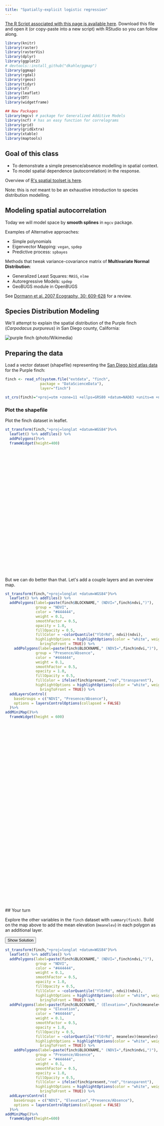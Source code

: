 ```yaml
---
title: "Spatially-explicit logistic regression"
---
```




[<i class="fa fa-file-code-o fa-3x" aria-hidden="true"></i> The R Script associated with this page is available here](scripts/13_SDM_Exercise.R).  Download this file and open it (or copy-paste into a new script) with RStudio so you can follow along.  

 

```r
library(knitr)
library(raster)
library(rasterVis)
library(dplyr)
library(ggplot2)
# devtools::install_github("dkahle/ggmap")
library(ggmap)
library(rgdal)
library(rgeos)
library(tidyr)
library(sf)
library(leaflet)
library(DT)
library(widgetframe)

## New Packages
library(mgcv) # package for Generalized Additive Models
library(ncf) # has an easy function for correlograms
library(grid)
library(gridExtra)
library(xtable)
library(maptools)
```

## Goal of this class

* To demonstrate a simple presence/absence modelling in spatial context. 
* To model spatial dependence (autocorrelation) in the response. 
  
Overview of [R's spatial toolset is here](http://cran.r-project.org/web/views/Spatial.html).

Note: this is _not_ meant to be an exhaustive introduction to species distribution modelling.
  
## Modeling spatial autocorrelation
  
Today we will model space by **smooth splines** in `mgcv` package. 
  
Examples of Alternative approaches:

  - Simple polynomials
  - Eigenvector Mapping: ```vegan```, ```spdep```
  - Predictive process: ```spbayes```
  
Methods that tweak variance-covariance matrix of **Multivariate Normal Distribution**:

  - Generalized Least Squares: ```MASS```, ```nlme```
  - Autoregressive Models: ```spdep```
  - GeoBUGS module in OpenBUGS
  
See [Dormann et al. 2007 Ecography, 30: 609-628](http://onlinelibrary.wiley.com/doi/10.1111/j.2007.0906-7590.05171.x/full) for a review.

## Species Distribution Modeling

We'll attempt to explain the spatial distribution of the Purple finch (_Carpodacus purpureus_) in San Diego county, California:

![purple finch](12_assets/finch_photo.png)
(photo/Wikimedia)

## Preparing the data

Load a vector dataset (shapefile) representing the [San Diego bird atlas data](http://sdplantatlas.org/BirdAtlas/BirdPages.htm) for the Purple finch:


```r
finch <- read_sf(system.file("extdata", "finch", 
                package = "DataScienceData"),
                layer="finch")

st_crs(finch)="+proj=utm +zone=11 +ellps=GRS80 +datum=NAD83 +units=m +no_defs "
```


### Plot the shapefile
Plot the finch dataset in leaflet.


```r
st_transform(finch,"+proj=longlat +datum=WGS84")%>%
  leaflet() %>% addTiles() %>%
  addPolygons()%>%
  frameWidget(height=400)
```

<!--html_preserve--><div id="htmlwidget-258c00cfc3e0ae254df0" style="width:100%;height:400px;" class="widgetframe html-widget"></div>
<script type="application/json" data-for="htmlwidget-258c00cfc3e0ae254df0">{"x":{"url":"13_SDM_Exercise_files/figure-html//widgets/widget_unnamed-chunk-4.html","options":{"xdomain":"*","allowfullscreen":false,"lazyload":false}},"evals":[],"jsHooks":[]}</script><!--/html_preserve-->


But we can do better than that.  Let's add a couple layers and an overview map.


```r
st_transform(finch,"+proj=longlat +datum=WGS84")%>%
  leaflet() %>% addTiles() %>%
  addPolygons(label=paste(finch$BLOCKNAME," (NDVI=",finch$ndvi,")"),
              group = "NDVI",
              color = "#444444", 
              weight = 0.1, 
              smoothFactor = 0.5,
              opacity = 1.0, 
              fillOpacity = 0.5,
              fillColor = ~colorQuantile("YlOrRd", ndvi)(ndvi),
              highlightOptions = highlightOptions(color = "white", weight = 2,
                bringToFront = TRUE)) %>%
    addPolygons(label=paste(finch$BLOCKNAME," (NDVI=",finch$ndvi,")"),
              group = "Presence/Absence",
              color = "#444444", 
              weight = 0.1, 
              smoothFactor = 0.5,
              opacity = 1.0, 
              fillOpacity = 0.5,
              fillColor = ifelse(finch$present,"red","transparent"),
              highlightOptions = highlightOptions(color = "white", weight = 2,
                bringToFront = TRUE)) %>%
  addLayersControl(
    baseGroups = c("NDVI", "Presence/Absence"),
    options = layersControlOptions(collapsed = FALSE)
  )%>%
addMiniMap()%>%
  frameWidget(height = 600)
```

<!--html_preserve--><div id="htmlwidget-3e134d312ef9ad1c42f5" style="width:100%;height:600px;" class="widgetframe html-widget"></div>
<script type="application/json" data-for="htmlwidget-3e134d312ef9ad1c42f5">{"x":{"url":"13_SDM_Exercise_files/figure-html//widgets/widget_unnamed-chunk-5.html","options":{"xdomain":"*","allowfullscreen":false,"lazyload":false}},"evals":[],"jsHooks":[]}</script><!--/html_preserve-->

<div class="well">
## Your turn

Explore the other variables in the `finch` dataset with `summary(finch)`.  Build on the map above to add the mean elevation (`meanelev`) in each polygon as an additional layer.

<button data-toggle="collapse" class="btn btn-primary btn-sm round" data-target="#demo1">Show Solution</button>
<div id="demo1" class="collapse">


```r
st_transform(finch,"+proj=longlat +datum=WGS84")%>%
  leaflet() %>% addTiles() %>%
  addPolygons(label=paste(finch$BLOCKNAME," (NDVI=",finch$ndvi,")"),
              group = "NDVI",
              color = "#444444", 
              weight = 0.1, 
              smoothFactor = 0.5,
              opacity = 1.0, 
              fillOpacity = 0.5,
              fillColor = ~colorQuantile("YlOrRd", ndvi)(ndvi),
              highlightOptions = highlightOptions(color = "white", weight = 2,
                bringToFront = TRUE)) %>%
  addPolygons(label=paste(finch$BLOCKNAME," (Elevation=",finch$meanelev,")"),
              group = "Elevation",
              color = "#444444", 
              weight = 0.1, 
              smoothFactor = 0.5,
              opacity = 1.0, 
              fillOpacity = 0.5,
              fillColor = ~colorQuantile("YlOrRd", meanelev)(meanelev),
              highlightOptions = highlightOptions(color = "white", weight = 2,
                bringToFront = TRUE)) %>%
    addPolygons(label=paste(finch$BLOCKNAME," (NDVI=",finch$ndvi,")"),
              group = "Presence/Absence",
              color = "#444444", 
              weight = 0.1, 
              smoothFactor = 0.5,
              opacity = 1.0, 
              fillOpacity = 0.5,
              fillColor = ifelse(finch$present,"red","transparent"),
              highlightOptions = highlightOptions(color = "white", weight = 2,
                bringToFront = TRUE)) %>%
  addLayersControl(
    baseGroups = c("NDVI", "Elevation","Presence/Absence"),
    options = layersControlOptions(collapsed = FALSE)
  )%>%
addMiniMap()%>%
  frameWidget(height=600)
```

<!--html_preserve--><div id="htmlwidget-2c32d5e7ce076ebaeb1f" style="width:100%;height:600px;" class="widgetframe html-widget"></div>
<script type="application/json" data-for="htmlwidget-2c32d5e7ce076ebaeb1f">{"x":{"url":"13_SDM_Exercise_files/figure-html//widgets/widget_unnamed-chunk-6.html","options":{"xdomain":"*","allowfullscreen":false,"lazyload":false}},"evals":[],"jsHooks":[]}</script><!--/html_preserve-->
</div>
</div>


You could also visualize these data with multiple ggplot panels:

```r
p1=ggplot(finch) +
    scale_fill_gradient2(low="blue",mid="grey",high="red")+
    coord_equal()+
    ylab("")+xlab("")+
     theme(legend.position = "right")+
    theme(axis.ticks = element_blank(), axis.text = element_blank())

p1a=p1+geom_sf(aes(fill = ndvi))
```

```
## Coordinate system already present. Adding new coordinate system, which will replace the existing one.
```

```r
p1b=p1+geom_sf(aes(fill = meanelev))
```

```
## Coordinate system already present. Adding new coordinate system, which will replace the existing one.
```

```r
p1c=p1+geom_sf(aes(fill = urban))
```

```
## Coordinate system already present. Adding new coordinate system, which will replace the existing one.
```

```r
p1d=p1+geom_sf(aes(fill = maxtmp))
```

```
## Coordinate system already present. Adding new coordinate system, which will replace the existing one.
```

```r
grid.arrange(p1a,p1b,p1c,p1d,ncol=1)  
```

![](13_SDM_Exercise_files/figure-html/unnamed-chunk-7-1.png)<!-- -->



## Explore the data
Now look at the associated data frame (analogous to the *.dbf file that accompanies a shapefile):

```r
datatable(finch, options = list(pageLength = 5))%>%
  frameWidget(height=400)
```

<!--html_preserve--><div id="htmlwidget-ad2b290eee7ba4ca4b9b" style="width:100%;height:400px;" class="widgetframe html-widget"></div>
<script type="application/json" data-for="htmlwidget-ad2b290eee7ba4ca4b9b">{"x":{"url":"13_SDM_Exercise_files/figure-html//widgets/widget_unnamed-chunk-8.html","options":{"xdomain":"*","allowfullscreen":false,"lazyload":false}},"evals":[],"jsHooks":[]}</script><!--/html_preserve-->

> Note: in your final projects, don't simply print out large tables or outputs...  Filter/select only data relevent to tell your 'story'...

## Scaling and centering the environmental variables
Statistical models generally perform better when covariates have a mean of zero and variance of 1.  We can quickly calculate this using the `scale()` function:

First let's select only the columns we will use for modeling.

```r
finch=mutate(finch,ndvi_scaled=as.numeric(scale(ndvi)))
```

## Fitting the models

Compare three models:

1. Only NDVI
2. Only Space
3. Space and NDVI


### Model 1 - only NDVI

Now we will do the actual modelling. The first simple model links the probability of a presences or absences to NDVI.

$$ \log(p_i/1-p_i)=\beta_0+\beta_1 NDVI_i $$
$$ o_i \sim Bernoulli(p_i) $$

> Note: this assumes residuals are _iid_ (independent and identically distributed).  

It can be fitted by simple glm() in R:

```r
  ndvi.only <- glm(present~ndvi_scaled, 
                   data=finch, family="binomial")
```

Extract predictions and residuals:


```r
  finch$m_pred_ndvi <- predict(ndvi.only, type="response")
  finch$m_resid_ndvi <- residuals(ndvi.only)
```


Plot the estimated logistic curve:

```r
ggplot(finch,aes(x=ndvi/256,y=m_pred_ndvi))+
  geom_line(col="red")+ 
  geom_point(mapping=aes(y=present))+
  xlab("NDVI")+
  ylab("P(presence)")
```

![](13_SDM_Exercise_files/figure-html/unnamed-chunk-12-1.png)<!-- -->

Print a summary table:

```r
xtable(ndvi.only,
       caption="Model summary for 'NDVI-only'")%>%
    print(type="html")
```

<!-- html table generated in R 3.4.4 by xtable 1.8-2 package -->
<!-- Wed Sep 12 17:12:54 2018 -->
<table border=1>
<caption align="bottom"> Model summary for 'NDVI-only' </caption>
<tr> <th>  </th> <th> Estimate </th> <th> Std. Error </th> <th> z value </th> <th> Pr(&gt;|z|) </th>  </tr>
  <tr> <td align="right"> (Intercept) </td> <td align="right"> -2.9388 </td> <td align="right"> 0.2960 </td> <td align="right"> -9.93 </td> <td align="right"> 0.0000 </td> </tr>
  <tr> <td align="right"> ndvi_scaled </td> <td align="right"> 2.6521 </td> <td align="right"> 0.3223 </td> <td align="right"> 8.23 </td> <td align="right"> 0.0000 </td> </tr>
   </table>

### Model 2 - only space

The second model fits only the spatial trend in the data (using GAM and splines):

```r
  space.only <- gam(present~s(X_CEN, Y_CEN),
                   data=finch, family="binomial")
```

Extract the predictions and residuals

```r
  finch$m_pred_space <- as.numeric(predict(space.only, type="response"))
  finch$m_resid_space <- residuals(space.only)
```

Plot the ***spatial term*** of the model:


```r
  finch$m_space=as.numeric(predict(space.only,type="terms"))

st_transform(finch,"+proj=longlat +datum=WGS84")%>%
  leaflet() %>% addTiles() %>%
  addPolygons(color = "#444444", 
              weight = 0.1, 
              smoothFactor = 0.5,
              opacity = 1.0, 
              fillOpacity = 0.5,
              fillColor = ~colorQuantile("YlOrRd", m_space)(m_space),
              highlightOptions = highlightOptions(color = "white", weight = 2,
                bringToFront = TRUE))%>%
  frameWidget(height=200)
```

<!--html_preserve--><div id="htmlwidget-d42cdceb2a0492c066ef" style="width:100%;height:200px;" class="widgetframe html-widget"></div>
<script type="application/json" data-for="htmlwidget-d42cdceb2a0492c066ef">{"x":{"url":"13_SDM_Exercise_files/figure-html//widgets/widget_unnamed-chunk-16.html","options":{"xdomain":"*","allowfullscreen":false,"lazyload":false}},"evals":[],"jsHooks":[]}</script><!--/html_preserve-->



Print a summary table

```r
xtable(summary(space.only)$s.table, 
       caption="Model summary for 'Space-only'")%>%
    print(type="html")
```

<!-- html table generated in R 3.4.4 by xtable 1.8-2 package -->
<!-- Wed Sep 12 17:12:57 2018 -->
<table border=1>
<caption align="bottom"> Model summary for 'Space-only' </caption>
<tr> <th>  </th> <th> edf </th> <th> Ref.df </th> <th> Chi.sq </th> <th> p-value </th>  </tr>
  <tr> <td align="right"> s(X_CEN,Y_CEN) </td> <td align="right"> 28.83 </td> <td align="right"> 28.98 </td> <td align="right"> 51.06 </td> <td align="right"> 0.01 </td> </tr>
   </table>

### Model 3 - space and NDVI

The third model uses both the NDVI and spatial trends to explain the finch's occurrences:

```r
  space.and.ndvi <- gam(present~ndvi + s(X_CEN, Y_CEN),
                   data=finch, family="binomial")
  ## extracting predictions and residuals:
  finch$m_pred_spacendvi <- as.numeric(predict(space.and.ndvi, type="response"))
  finch$m_resid_spacendvi <- residuals(space.and.ndvi)
```
 
Print a summary table

```r
xtable(summary(space.and.ndvi)$s.table,
       caption="Model summary for 'Space and NDVI'")%>%
    print(type="html")
```

<!-- html table generated in R 3.4.4 by xtable 1.8-2 package -->
<!-- Wed Sep 12 17:26:23 2018 -->
<table border=1>
<caption align="bottom"> Model summary for 'Space and NDVI' </caption>
<tr> <th>  </th> <th> edf </th> <th> Ref.df </th> <th> Chi.sq </th> <th> p-value </th>  </tr>
  <tr> <td align="right"> s(X_CEN,Y_CEN) </td> <td align="right"> 23.35 </td> <td align="right"> 25.84 </td> <td align="right"> 47.74 </td> <td align="right"> 0.01 </td> </tr>
   </table>

Plot the ***spatial term*** of the model:

```r
  finch$m_ndvispace=as.numeric(predict(space.and.ndvi,type="terms")[,2])

  st_transform(finch,"+proj=longlat +datum=WGS84")%>%
    ggplot(aes(x=X_CEN,y=Y_CEN)) +
    geom_sf(aes(fill = m_ndvispace))+
    geom_point(aes(col=as.logical(present)))+
  scale_fill_gradient2(low="blue",mid="grey",high="red",name="Spatial Effects")+
  scale_color_manual(values=c("transparent","black"),name="Present")
```

![](13_SDM_Exercise_files/figure-html/unnamed-chunk-20-1.png)<!-- -->


## Examine the fitted models

Now let's put all of the predictions together into a single _long_ table:

```r
p1=st_transform(finch,"+proj=longlat +datum=WGS84")%>%
  ggplot()+
  scale_fill_gradient2(low="blue",mid="grey",high="red")+
  scale_color_manual(values=c("transparent","black"),name="Present",guide="none")+
  coord_equal()+
  ylab("")+xlab("")+
  theme(legend.position = "right")+
  theme(axis.ticks = element_blank(), axis.text = element_blank())

pts=geom_point(data=finch,aes(x=X_CEN,y=Y_CEN,col=as.logical(present)),size=.5)
    

p1a=p1+geom_sf(aes(fill = m_pred_spacendvi))+pts
```

```
## Coordinate system already present. Adding new coordinate system, which will replace the existing one.
```

```r
p1b=p1+geom_sf(aes(fill = m_pred_space))+pts
```

```
## Coordinate system already present. Adding new coordinate system, which will replace the existing one.
```

```r
p1c=p1+geom_sf(aes(fill = m_pred_ndvi))+pts
```

```
## Coordinate system already present. Adding new coordinate system, which will replace the existing one.
```

```r
grid.arrange(p1a,p1b,p1c,ncol=1)  
```

![](13_SDM_Exercise_files/figure-html/unnamed-chunk-21-1.png)<!-- -->

## Model comparison

We can compare model performance of the models with Akaike's Information Criterion (AIC).  This uses the formula  $AIC=-2*log-likelihood + k*npar$, where

* $npar$ number of parameters in the fitted model
* $k = 2$ penalty per parameter 

Lower is better...


```r
datatable(AIC(ndvi.only, 
              space.only, 
              space.and.ndvi))
```

<!--html_preserve--><div id="htmlwidget-316060cd3acf0643ae01" style="width:100%;height:auto;" class="datatables html-widget"></div>
<script type="application/json" data-for="htmlwidget-316060cd3acf0643ae01">{"x":{"filter":"none","data":[["ndvi.only","space.only","space.and.ndvi"],[2,29.8323138321685,25.3517420259682],[232.605812199647,183.750431036677,165.783735501497]],"container":"<table class=\"display\">\n  <thead>\n    <tr>\n      <th> <\/th>\n      <th>df<\/th>\n      <th>AIC<\/th>\n    <\/tr>\n  <\/thead>\n<\/table>","options":{"columnDefs":[{"className":"dt-right","targets":[1,2]},{"orderable":false,"targets":0}],"order":[],"autoWidth":false,"orderClasses":false},"selection":{"mode":"multiple","selected":null,"target":"row"}},"evals":[],"jsHooks":[]}</script><!--/html_preserve-->

## Spatial Autocorrelation of  Residuals

Should always check the spatial correlation in model residuals to evaluate assumptions.   We will use the function ```correlog``` from the ```ncf``` package. 


```r
inc=10000  #spatial increment of correlogram in m

# add coordinates of each polygon's centroid to the sf dataset 
finch[,c("x","y")]=st_centroid(finch)%>%st_coordinates()
```

```
## Warning in st_centroid.sf(finch): st_centroid assumes attributes are
## constant over geometries of x
```

```r
#use by() in dplyr package to compute a correlogram for each parameter
cor=finch%>%
  dplyr::select(y,x,contains("resid"),present)%>%
  gather(key = "key", value = "value",contains("resid"),present,-y,-x)%>%
  group_by(key)%>%
  do(var=.$key,cor=correlog(.$x,.$y,.$value,increment=inc, resamp=100,quiet=T))%>%
  do(data.frame(
      key=.$key[[1]],
      Distance = .$cor$mean.of.class/1000,
      Correlation=.$cor$correlation,
      pvalue=.$cor$p, stringsAsFactors=F))
```

And we can plot the correlograms:

```r
ggplot(cor,aes(x=Distance,y=Correlation,col=key,group=key))+
  geom_point(aes(shape=pvalue<=0.05))+
  geom_line()+
  xlab("Distance (km)")+ylab("Spatial\nAuto-correlation")
```

![](13_SDM_Exercise_files/figure-html/unnamed-chunk-24-1.png)<!-- -->

## What did we gain by making the model "spatially explicit"?

- We know that the effect of NDVI is not artificially amplified by pseudoreplication.
- We have more realistic predictions.
- We have a fitted surface that can be interpreted -- perhaps to guide us towards some additional spatially-structured predictors that can be important.

<div class="well">
## Your turn

Try adding additional co-variates into the spatial model (e.g. elevation or climate).

<button data-toggle="collapse" class="btn btn-primary btn-sm round" data-target="#demo2">Show Solution</button>
<div id="demo2" class="collapse">


```r
m1 <- gam(present~ndvi+meanelev+
            wintert+meanppt+urban + 
            s(X_CEN, Y_CEN),
            data=finch, family="binomial")
m2 <- gam(present~ndvi+meanppt + 
            s(X_CEN, Y_CEN),
            data=finch, family="binomial")
```

Print a summary table

```r
xtable(summary(m1)$p.table)%>%
    print(type="html")
```

<!-- html table generated in R 3.4.4 by xtable 1.8-2 package -->
<!-- Wed Sep 12 17:47:03 2018 -->
<table border=1>
<tr> <th>  </th> <th> Estimate </th> <th> Std. Error </th> <th> z value </th> <th> Pr(&gt;|z|) </th>  </tr>
  <tr> <td align="right"> (Intercept) </td> <td align="right"> -8.93 </td> <td align="right"> 19.66 </td> <td align="right"> -0.45 </td> <td align="right"> 0.65 </td> </tr>
  <tr> <td align="right"> ndvi </td> <td align="right"> 0.08 </td> <td align="right"> 0.03 </td> <td align="right"> 2.67 </td> <td align="right"> 0.01 </td> </tr>
  <tr> <td align="right"> meanelev </td> <td align="right"> -0.01 </td> <td align="right"> 0.01 </td> <td align="right"> -1.02 </td> <td align="right"> 0.31 </td> </tr>
  <tr> <td align="right"> wintert </td> <td align="right"> -0.88 </td> <td align="right"> 1.57 </td> <td align="right"> -0.56 </td> <td align="right"> 0.58 </td> </tr>
  <tr> <td align="right"> meanppt </td> <td align="right"> 0.03 </td> <td align="right"> 0.02 </td> <td align="right"> 1.33 </td> <td align="right"> 0.18 </td> </tr>
  <tr> <td align="right"> urban </td> <td align="right"> 0.00 </td> <td align="right"> 0.03 </td> <td align="right"> 0.17 </td> <td align="right"> 0.87 </td> </tr>
   </table>

Compare all models

```r
datatable(AIC(ndvi.only, 
          space.only, 
          space.and.ndvi,
          m1,m2))
```

<!--html_preserve--><div id="htmlwidget-2e29a71adb06d7ef5dc8" style="width:100%;height:auto;" class="datatables html-widget"></div>
<script type="application/json" data-for="htmlwidget-2e29a71adb06d7ef5dc8">{"x":{"filter":"none","data":[["ndvi.only","space.only","space.and.ndvi","m1","m2"],[2,29.8323138321685,25.3517420259682,28.9184248617403,26.1585597408225],[232.605812199647,183.750431036677,165.783735501497,170.010159019245,165.733188000478]],"container":"<table class=\"display\">\n  <thead>\n    <tr>\n      <th> <\/th>\n      <th>df<\/th>\n      <th>AIC<\/th>\n    <\/tr>\n  <\/thead>\n<\/table>","options":{"columnDefs":[{"className":"dt-right","targets":[1,2]},{"orderable":false,"targets":0}],"order":[],"autoWidth":false,"orderClasses":false},"selection":{"mode":"multiple","selected":null,"target":"row"}},"evals":[],"jsHooks":[]}</script><!--/html_preserve-->
</div>
</div>

